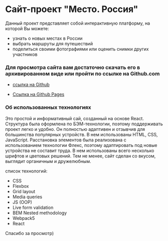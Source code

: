 # Сайт-проект "Место. Россия"

Данный проект представляет собой интерактивную платформу, на которой Вы можете:

-   узнать о новых местах в России
-   выбрать маршруты для путешествий
-   поделиться своими фотографиями или оценить снимки других участников

### Для просмотра сайта вам достаточно скачать его в архивированном виде или пройти по ссылке на Github.com

-   [ссылка на Github](https://github.com/homo-errantium/mesto-react)

-   [Ссылка на Github Pages](https://homo-errantium.github.io/mesto-react/)

### **Об использованных технологиях**

Это простой и информативный сай, созданный на основе React. Структура была оформлена по БЭМ-технологии, поэтому поддерживать проект легко и удобно. Он полностью адаптивен и отзывчив для большинства популярных устройств. В нем использованы HTML, CSS, JavaScript. Расстановка элементов была реализована с использованием технологии Флекс, поэтому адаптировать под новые устройства не составит труда. В нем использованы всего несколько шрифтов и цветовых решений. Тем не менее, сайт сделан со вкусом, выглядит органичным и дружелюбным.

cписок технологий:

-   CSS
-   Flexbox
-   Grid layout
-   Media queries
-   JS (OOP)
-   Live form validation
-   BEM Nested methodology
-   Webpack5
-   React

Спасибо за просмотр)
